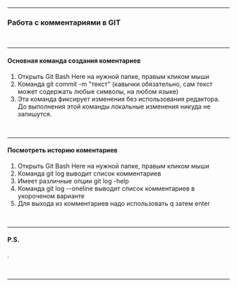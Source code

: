 <br>

***
### Работа с комментариями в GIT

<br>

***
#### Основная команда создания коментариев
1. Открыть Git Bash Here на нужной папке, правым кликом мыши
2. Команда git commit -m "текст" (кавычки обязательно, сам текст может содержать любые символы, на любом языке)
3. Эта команда фиксирует изменения без использования редактора. До выполнения этой команды локальные изменения никуда не запишутся.

<br>

***
#### Посмотреть историю коментариев
1. Открыть Git Bash Here на нужной папке, правым кликом мыши
2. Команда git log выводит список комментариев
3. Имеет различные опции git log -help
4. Команда git log --oneline выводит список комментариев в укороченом варианте
5. Для выхода из комментариев надо использовать q затем enter

<br>


***
#### P.S.
  *.*

<br>

***
